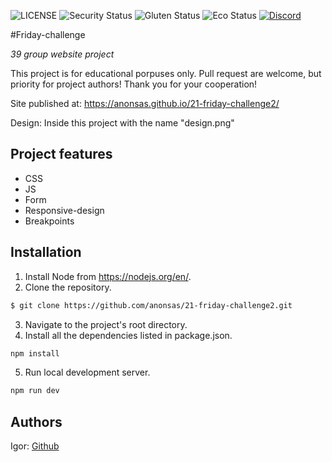 ![LICENSE](https://img.shields.io/badge/license-MIT-blue.svg?style=flat-square)
![Security Status](https://img.shields.io/security-headers?label=Security&url=https%3A%2F%2Fgithub.com&style=flat-square)
![Gluten Status](https://img.shields.io/badge/Gluten-Free-green.svg)
![Eco Status](https://img.shields.io/badge/ECO-Friendly-green.svg)
[![Discord](https://discord.com/api/guilds/571393319201144843/widget.png)](https://discord.gg/dRwW4rw)

#Friday-challenge

_39 group website project_

This project is for educational porpuses only. Pull request are welcome, but priority for project authors! Thank you for your cooperation!

Site published at: https://anonsas.github.io/21-friday-challenge2/

Design: Inside this project with the name "design.png"

## Project features

- CSS
- JS
- Form
- Responsive-design
- Breakpoints

## Installation

1. Install Node from https://nodejs.org/en/.
2. Clone the repository.

```bash
$ git clone https://github.com/anonsas/21-friday-challenge2.git
```

3. Navigate to the project's root directory.
4. Install all the dependencies listed in package.json.

```bash
npm install
```

5. Run local development server.

```bash
npm run dev
```

## Authors

Igor: [Github](https://github.com/anonsas)
